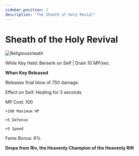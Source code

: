 ```yaml
---
sidebar_position: 2
description: "The Sheath of Holy Revial"
---
```


# Sheath of the Holy Revival

![Religioussheath](https://vwiki.valorserver.com/api/item/picture/sheath%20of%20the%20holy%20revival)

While Key Held: Berserk on Self | Drain 10 MP/sec

**When Key Released**

Releases final blow of 750 damage.

Effect on Self: Healing for 3 seconds

MP Cost: 100

    +100 Maximum HP
    
    +5 Defense
    
    +5 Speed
    
Fame Bonus: 6%

**Drops from Riv, the Heavenly Champion of the Heavenly Rift**
